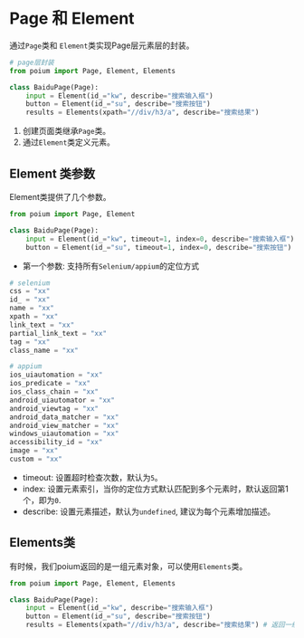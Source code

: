 # Page 和 Element

通过`Page`类和 `Element`类实现Page层元素层的封装。

```python
# page层封装
from poium import Page, Element, Elements

class BaiduPage(Page):
    input = Element(id_="kw", describe="搜索输入框")
    button = Element(id_="su", describe="搜索按钮")
    results = Elements(xpath="//div/h3/a", describe="搜索结果")
```
1. 创建页面类继承`Page`类。
2. 通过`Element`类定义元素。

## Element 类参数
Element类提供了几个参数。

```python
from poium import Page, Element

class BaiduPage(Page):
    input = Element(id_="kw", timeout=1, index=0, describe="搜索输入框")
    button = Element(id_="su", timeout=1, index=0, describe="搜索按钮")
```
* 第一个参数: 支持所有`Selenium/appium`的定位方式
```python
# selenium
css = "xx"
id_ = "xx"
name = "xx"
xpath = "xx"
link_text = "xx"
partial_link_text = "xx"
tag = "xx"
class_name = "xx"

# appium
ios_uiautomation = "xx"
ios_predicate = "xx"
ios_class_chain = "xx"
android_uiautomator = "xx"
android_viewtag = "xx"
android_data_matcher = "xx"
android_view_matcher = "xx"
windows_uiautomation = "xx"
accessibility_id = "xx"
image = "xx"
custom = "xx"
```

* timeout: 设置超时检查次数，默认为`5`。
* index: 设置元素索引，当你的定位方式默认匹配到多个元素时，默认返回第1个，即为`0`.
* describe: 设置元素描述，默认为`undefined`, 建议为每个元素增加描述。

## Elements类

有时候，我们poium返回的是一组元素对象，可以使用`Elements`类。

```python
from poium import Page, Element, Elements

class BaiduPage(Page):
    input = Element(id_="kw", describe="搜索输入框")
    button = Element(id_="su", describe="搜索按钮")
    results = Elements(xpath="//div/h3/a", describe="搜索结果") # 返回一组元素
```

